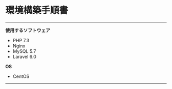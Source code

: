 # 環境構築手順書
***
__使用するソフトウェア__  
* PHP 7.3  
* Nginx  
* MySQL 5.7  
* Laravel 6.0

__OS__  
* CentOS  
***

